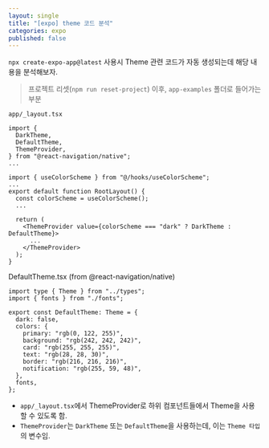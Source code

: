 ```yaml
---
layout: single
title: "[expo] theme 코드 분석"
categories: expo
published: false
---
```


`npx create-expo-app@latest` 사용시 Theme 관련 코드가 자동 생성되는데 해당 내용을 분석해보자.

> 프로젝트 리셋(`npm run reset-project`) 이후, `app-examples` 폴더로 들어가는 부분

`app/_layout.tsx`

```tsx
import {
  DarkTheme,
  DefaultTheme,
  ThemeProvider,
} from "@react-navigation/native";
...

import { useColorScheme } from "@/hooks/useColorScheme";
...
export default function RootLayout() {
  const colorScheme = useColorScheme();
  ...

  return (
    <ThemeProvider value={colorScheme === "dark" ? DarkTheme : DefaultTheme}>
      ...
    </ThemeProvider>
  );
}
```

DefaultTheme.tsx (from @react-navigation/native)

```tsx
import type { Theme } from "../types";
import { fonts } from "./fonts";

export const DefaultTheme: Theme = {
  dark: false,
  colors: {
    primary: "rgb(0, 122, 255)",
    background: "rgb(242, 242, 242)",
    card: "rgb(255, 255, 255)",
    text: "rgb(28, 28, 30)",
    border: "rgb(216, 216, 216)",
    notification: "rgb(255, 59, 48)",
  },
  fonts,
};
```

- `app/_layout.tsx`에서 ThemeProvider로 하위 컴포넌트들에서 Theme을 사용할 수 있도록 함.
- `ThemeProvider`는 `DarkTheme` 또는 `DefaultTheme`을 사용하는데, 이는 `Theme 타입`의 변수임.
